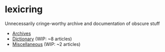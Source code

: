 # lexicring
Unnecessarily cringe-worthy archive and documentation of obscure stuff

* [Archives](/wiki)
* [Dictionary](/dict) (WIP: ~8 articles)
* [Miscellaneous](/misc) (WIP: ~2 articles)